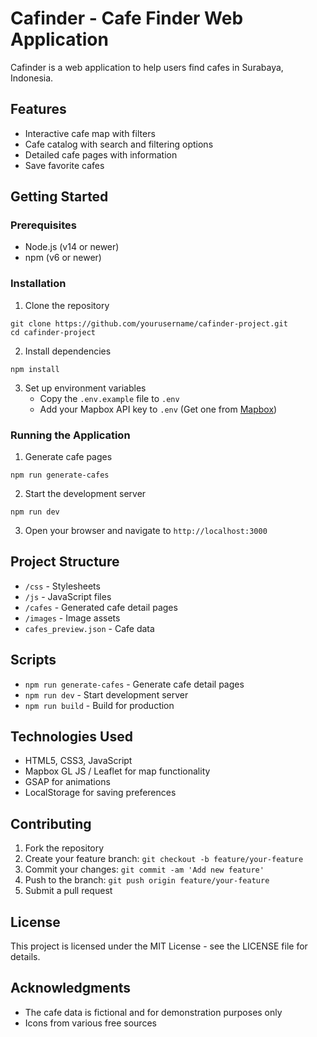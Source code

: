 # Cafinder - Cafe Finder Web Application

Cafinder is a web application to help users find cafes in Surabaya, Indonesia.

## Features

- Interactive cafe map with filters
- Cafe catalog with search and filtering options
- Detailed cafe pages with information
- Save favorite cafes

## Getting Started

### Prerequisites

- Node.js (v14 or newer)
- npm (v6 or newer)

### Installation

1. Clone the repository
```
git clone https://github.com/yourusername/cafinder-project.git
cd cafinder-project
```

2. Install dependencies
```
npm install
```

3. Set up environment variables
   - Copy the `.env.example` file to `.env`
   - Add your Mapbox API key to `.env` (Get one from [Mapbox](https://account.mapbox.com/))

### Running the Application

1. Generate cafe pages
```
npm run generate-cafes
```

2. Start the development server
```
npm run dev
```

3. Open your browser and navigate to `http://localhost:3000`

## Project Structure

- `/css` - Stylesheets
- `/js` - JavaScript files
- `/cafes` - Generated cafe detail pages
- `/images` - Image assets
- `cafes_preview.json` - Cafe data

## Scripts

- `npm run generate-cafes` - Generate cafe detail pages
- `npm run dev` - Start development server
- `npm run build` - Build for production

## Technologies Used

- HTML5, CSS3, JavaScript
- Mapbox GL JS / Leaflet for map functionality
- GSAP for animations
- LocalStorage for saving preferences

## Contributing

1. Fork the repository
2. Create your feature branch: `git checkout -b feature/your-feature`
3. Commit your changes: `git commit -am 'Add new feature'`
4. Push to the branch: `git push origin feature/your-feature`
5. Submit a pull request

## License

This project is licensed under the MIT License - see the LICENSE file for details.

## Acknowledgments

- The cafe data is fictional and for demonstration purposes only
- Icons from various free sources